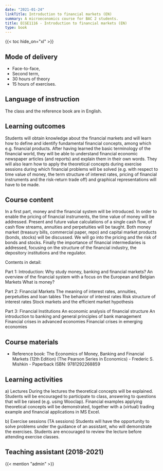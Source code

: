 ```yaml
---
date: "2021-01-24"
linkTitle: Introduction to financial markets (EN)
summary: A microeconomics course for BAC 2 students.
title: ECGE1116 - Introduction to financial markets (EN)
type: book
---
```


{{< toc hide_on="xl" >}}

## Mode of delivery

- Face-to-face, 
- Second term, 
- 30 hours of theory 
- 15 hours of exercises.

## Language of instruction

The class and the reference book are in English. 

## Learning outcomes

Students will obtain knowledge about the financial markets and will learn how to define and identify fundamental financial concepts, among which e.g. financial products. After having learned the basic terminology of the financial world, they will be able to understand financial economic newspaper articles (and reports) and explain them in their own words. They will also learn how to apply the theoretical concepts during exercise sessions during which financial problems will be solved (e.g. with respect to time value of money, the term structure of interest rates, pricing of financial instruments and the risk-return trade off) and graphical representations will have to be made.



## Course content
In a first part, money and the financial system will be introduced. In order to enable the pricing of financial instruments, the time value of money will be addressed. Present and future value calculations of a single cash flow, of cash flow streams, annuities and perpetuities will be taught.
Both money market (treasury bills, commercial paper, repo) and capital market products (bonds, stocks) will be discussed. We will go into the pricing and the risk of bonds and stocks.
Finally the importance of financial intermediaries is addressed, focusing on the structure of the financial industry, the depository institutions and the regulator.

Contents in detail:

Part 1: Introduction:
Why study money, banking and financial markets?
An overview of the financial system with a focus on the European and Belgian Markets
What is money?

Part 2: Financial Markets
The meaning of interest rates, annuities, perpetuities and loan tables
The behavior of interest rates
Risk structure of interest rates
Stock markets and the efficient market hypothesis

Part 3: Financial Institutions
An economic analysis of financial structure
An introduction to banking and general principles of bank management
Financial crises in advanced economies
Financial crises in emerging economies

## Course materials
- Reference book: The Economics of Money, Banking and Financial Markets (12th Edition) (The Pearson Series in Economics) - Frederic S. Mishkin - Paperback ISBN: 9781292268859

## Learning activities
a) Lectures
During the lectures the theoretical concepts will be explained. Students will be encouraged to participate to class, answering to questions that will be raised (e.g. using Wooclap). Financial examples applying theoretical concepts will be demonstrated, together with a (virtual) trading example and financial applications in MS Excel.

b) Exercise sessions (TA sessions)
Students will have the opportunity to solve problems under the guidance of an assistant, who will demonstrate the exercises. Students are encouraged to review the lecture before attending exercise classes.




## Teaching assistant (2018-2021)

{{< mention "admin" >}}

